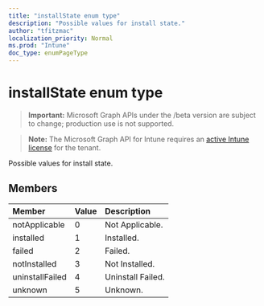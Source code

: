```yaml
---
title: "installState enum type"
description: "Possible values for install state."
author: "tfitzmac"
localization_priority: Normal
ms.prod: "Intune"
doc_type: enumPageType
---
```


# installState enum type

> **Important:** Microsoft Graph APIs under the /beta version are subject to change; production use is not supported.

> **Note:** The Microsoft Graph API for Intune requires an [active Intune license](https://go.microsoft.com/fwlink/?linkid=839381) for the tenant.

Possible values for install state.

## Members
|Member|Value|Description|
|:---|:---|:---|
|notApplicable|0|Not Applicable.|
|installed|1|Installed.|
|failed|2|Failed.|
|notInstalled|3|Not Installed.|
|uninstallFailed|4|Uninstall Failed.|
|unknown|5|Unknown.|




